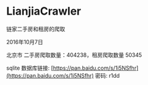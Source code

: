 # LianjiaCrawler
链家二手房和租房的爬取

2016年10月7日

北京市 二手房爬取数量：404238，租房爬取数量 50345

sqlite 数据库链接: [https://pan.baidu.com/s/1i5NSfhr](https://pan.baidu.com/s/1i5NSfhr) 密码: r1dd